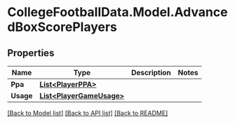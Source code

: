 # CollegeFootballData.Model.AdvancedBoxScorePlayers

## Properties

Name | Type | Description | Notes
------------ | ------------- | ------------- | -------------
**Ppa** | [**List&lt;PlayerPPA&gt;**](PlayerPPA.md) |  | 
**Usage** | [**List&lt;PlayerGameUsage&gt;**](PlayerGameUsage.md) |  | 

[[Back to Model list]](../../README.md#documentation-for-models) [[Back to API list]](../../README.md#documentation-for-api-endpoints) [[Back to README]](../../README.md)

